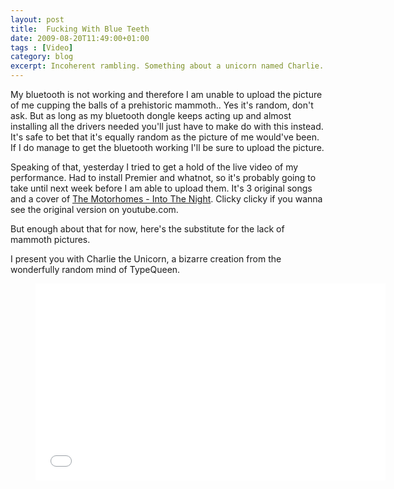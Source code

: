```yaml
---
layout: post
title:  Fucking With Blue Teeth
date: 2009-08-20T11:49:00+01:00
tags : [Video]
category: blog
excerpt: Incoherent rambling. Something about a unicorn named Charlie.
--- 
```

My bluetooth is not working and therefore I am unable to upload the picture of me cupping the balls of a prehistoric mammoth.. Yes it's random, don't ask. But as long as my bluetooth dongle keeps acting up and almost installing all the drivers needed you'll just have to make do with this instead. It's safe to bet that it's equally random as the picture of me would've been. If I do manage to get the bluetooth working I'll be sure to upload the picture.

Speaking of that, yesterday I tried to get a hold of the live video of my performance. Had to install Premier and whatnot, so it's probably going to take until next week before I am able to upload them. It's 3 original songs and a cover of [The Motorhomes - Into The Night][motorhomes]. Clicky clicky if you wanna see the original version on youtube.com.

But enough about that for now, here's the substitute for the lack of mammoth pictures.

I present you with Charlie the Unicorn, a bizarre creation from the wonderfully random mind of TypeQueen.

<div>
<figure class="media-video">
	<iframe width="560" height="315" src="//www.youtube.com/embed/Q5im0Ssyyus?rel=0" frameborder="0" allowfullscreen> </iframe>
</figure>
</div>

[motorhomes]: https://www.youtube.com/watch?v=R4vUQz-1i5o